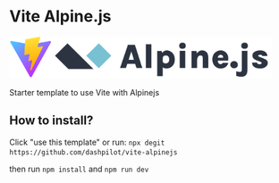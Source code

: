 # Vite Alpine.js

<img src="/favicon.svg" height="75" /><img src="/alpine.svg" height="75" />

Starter template to use Vite with Alpinejs

## How to install?
Click "use this template" or run:
`npx degit https://github.com/dashpilot/vite-alpinejs`

then run `npm install` and `npm run dev`
